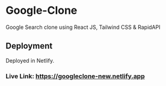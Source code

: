 # Google-Clone
Google Search clone using React JS, Tailwind CSS &amp; RapidAPI
## Deployment
Deployed in Netlify.
### Live Link: https://googleclone-new.netlify.app
